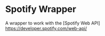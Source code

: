# Spotify Wrapper

A wrapper to work with the [Spotify Web API] https://developer.spotify.com/web-api/